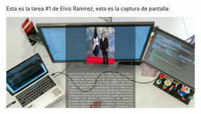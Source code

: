 Esta es la tarea #1 de Elvis Ramirez, esta es la captura de pantalla:

![Mi captura de pantalla](Mipagina.png)